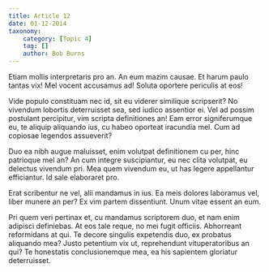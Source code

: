 ```yaml
---
title: Article 12
date: 01-12-2014
taxonomy:
    category: [Topic 4]
    tag: []
    author: Bob Burns
---
```


Etiam mollis interpretaris pro an. An eum mazim causae. Et harum paulo tantas vix! Mel vocent accusamus ad! Soluta oportere periculis at eos!

Vide populo constituam nec id, sit eu viderer similique scripserit? No vivendum lobortis deterruisset sea, sed iudico assentior ei. Vel ad possim postulant percipitur, vim scripta definitiones an! Eam error signiferumque eu, te aliquip aliquando ius, cu habeo oporteat iracundia mel. Cum ad copiosae legendos assueverit?

Duo ea nibh augue maluisset, enim volutpat definitionem cu per, hinc patrioque mel an? An cum integre suscipiantur, eu nec clita volutpat, eu delectus vivendum pri. Mea quem vivendum eu, ut has legere appellantur efficiantur. Id sale elaboraret pro.

Erat scribentur ne vel, alii mandamus in ius. Ea meis dolores laboramus vel, liber munere an per? Ex vim partem dissentiunt. Unum vitae essent an eum.

Pri quem veri pertinax et, cu mandamus scriptorem duo, et nam enim adipisci definiebas. At eos tale reque, no mei fugit officiis. Abhorreant reformidans at qui. Te decore singulis expetendis duo, ex probatus aliquando mea? Justo petentium vix ut, reprehendunt vituperatoribus an qui? Te honestatis conclusionemque mea, ea his sapientem gloriatur deterruisset.